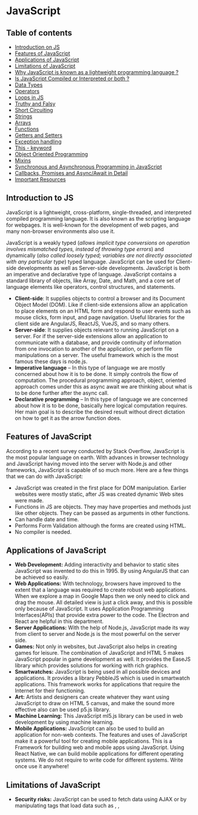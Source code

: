 # JavaScript

## Table of contents
- [Introduction on JS](#introduction-to-js)
- [Features of JavaScript](#features-of-javascript)
- [Applications of JavaScript](#applications-of-javascript)
- [Limitations of JavaScript](#limitations-of-javascript)
- [Why JavaScript is known as a lightweight programming language ?](#why-javascript-is-known-as-a-lightweight-programming-language)
- [Is JavaScript Compiled or Interpreted or both ?](#is-javascript-compiled-or-interpreted-or-both)
- [Data Types](#data-types)
- [Operators](#operators)
- [Loops in JS](#loops)
- [Truthy and Falsy](#truthy-and-falsy)
- [Short Circuiting](#short-circuiting)
- [Strings](#strings)
- [Arrays](#arrays)
- [Functions](#functions-in-javascript---detailed-overview)
- [Getters and Setters](#getters-and-setters)
- [Exception handling](#exception-handling)
- [This - keyword](#this---keyword)
- [Object Oriented Programming](#object-oriented-programming-oop-in-javascript)
- [Mixins](#mixins)
- [Synchronous and Asynchronous Programming in JavaScript](#synchronous-and-asynchronous-programming-in-javascript)
- [Callbacks, Promises and Async/Await in Detail](#callbacks-promises-and-asyncawait-in-detail)
- [Important Resources](#important-resources)

## Introduction to JS
JavaScript is a lightweight, cross-platform, single-threaded, and interpreted compiled programming language. It is also known as the scripting language for webpages. It is well-known for the development of web pages, and many non-browser environments also use it.

JavaScript is a weakly typed (*allows implicit type conversions on operation involves mismatched types, instead of throwing type errors*) and dynamically (*also called loosely typed; variables are not directly associated with any particular type*) typed language. JavaScript can be used for Client-side developments as well as Server-side developments. JavaScript is both an imperative and declarative type of language. JavaScript contains a standard library of objects, like Array, Date, and Math, and a core set of language elements like operators, control structures, and statements. 

- **Client-side**: It supplies objects to control a browser and its Document Object Model (DOM). Like if client-side extensions allow an application to place elements on an HTML form and respond to user events such as mouse clicks, form input, and page navigation. Useful libraries for the client side are AngularJS, ReactJS, VueJS, and so many others.
- **Server-side**: It supplies objects relevant to running JavaScript on a server. For if the server-side extensions allow an application to communicate with a database, and provide continuity of information from one invocation to another of the application, or perform file manipulations on a server. The useful framework which is the most famous these days is node.js.
- **Imperative language** – In this type of language we are mostly concerned about how it is to be done. It simply controls the flow of computation. The procedural programming approach, object, oriented approach comes under this as async await we are thinking about what is to be done further after the async call.
- **Declarative programming** – In this type of language we are concerned about how it is to be done, basically here logical computation requires. Her main goal is to describe the desired result without direct dictation on how to get it as the arrow function does.

## Features of JavaScript
According to a recent survey conducted by Stack Overflow, JavaScript is the most popular language on earth. 
With advances in browser technology and JavaScript having moved into the server with Node.js and other frameworks, JavaScript is capable of so much more. Here are a few things that we can do with JavaScript: 

- JavaScript was created in the first place for DOM manipulation. Earlier websites were mostly static, after JS was created dynamic Web sites were made.
- Functions in JS are objects. They may have properties and methods just like other objects. They can be passed as arguments in other functions.
- Can handle date and time.
- Performs Form Validation although the forms are created using HTML.
- No compiler is needed.

## Applications of JavaScript
- **Web Development:** Adding interactivity and behavior to static sites JavaScript was invented to do this in 1995. By using AngularJS that can be achieved so easily.
- **Web Applications:** With technology, browsers have improved to the extent that a language was required to create robust web applications. When we explore a map in Google Maps then we only need to click and drag the mouse. All detailed view is just a click away, and this is possible only because of JavaScript. It uses Application Programming Interfaces(APIs) that provide extra power to the code. The Electron and React are helpful in this department.
- **Server Applications:** With the help of Node.js, JavaScript made its way from client to server and Node.js is the most powerful on the server side.
- **Games:** Not only in websites, but JavaScript also helps in creating games for leisure. The combination of JavaScript and HTML 5 makes JavaScript popular in game development as well. It provides the EaseJS library which provides solutions for working with rich graphics.
- **Smartwatches:** JavaScript is being used in all possible devices and applications. It provides a library PebbleJS which is used in smartwatch applications. This framework works for applications that require the Internet for their functioning.
- **Art:** Artists and designers can create whatever they want using JavaScript to draw on HTML 5 canvas, and make the sound more effective also can be used p5.js library.
- **Machine Learning:** This JavaScript ml5.js library can be used in web development by using machine learning.
- **Mobile Applications:** JavaScript can also be used to build an application for non-web contexts. The features and uses of JavaScript make it a powerful tool for creating mobile applications. This is a Framework for building web and mobile apps using JavaScript. Using React Native, we can build mobile applications for different operating systems. We do not require to write code for different systems. Write once use it anywhere!

## Limitations of JavaScript
- **Security risks:** JavaScript can be used to fetch data using AJAX or by manipulating tags that load data such as <img>, <object>, <script>. These attacks are called cross-site script attacks. They inject JS that is not part of the site into the visitor’s browser thus fetching the details. 
- **Performance:** JavaScript does not provide the same level of performance as offered by many traditional languages as a complex program written in JavaScript would be comparatively slow. But as JavaScript is used to perform simple tasks in a browser, so performance is not considered a big restriction in its use.
- **Complexity:** To master a scripting language, programmers must have a thorough knowledge of all the programming concepts, core language objects, and client and server-side objects otherwise it would be difficult for them to write advanced scripts using JavaScript.
- **Weak error handling and type checking facilities:** It is a weakly typed language as there is no need to specify the data type of the variable. So wrong type checking is not performed by compile.

## Why JavaScript is known as a lightweight programming language ?
JavaScript is considered lightweight due to the fact that it has low CPU usage, is easy to implement, and has a minimalist syntax. Minimalist syntax as in, has no data types. Everything is treated here as an object. It is very easy to learn because of its syntax similar to C++ and Java.

A lightweight language does not consume much of your CPU’s resources. It doesn’t put excess strain on your CPU or RAM. JavaScript runs in the browser even though it has complex paradigms and logic which means it uses fewer resources than other languages. For example, NodeJs, a variation of JavaScript not only performs faster computations but also uses fewer resources than its counterparts such as Dart or Java.

Additionally, when compared with other programming languages, it has fewer in-built libraries or frameworks, contributing as another reason for it being lightweight. However, this brings a drawback in that we need to incorporate external libraries and frameworks. 

## Is JavaScript Compiled or Interpreted or both ?
JavaScript is both compiled and interpreted. In the earlier versions of JavaScript, it used only the interpreter that executed code line by line and shows the result immediately. But with time the performance became an issue as interpretation is quite slow. Therefore, in the newer versions of JS, probably after the V8, the JIT compiler was also incorporated to optimize the execution and display the result more quickly. This JIT compiler generates a bytecode that is relatively easier to code. This bytecode is a set of highly optimized instructions. 
The V8 engine initially uses an interpreter, to interpret the code. On further executions, the V8 engine finds patterns such as frequently executed functions, and frequently used variables, and compiles them to improve performance.

JavaScript is best known for web page development but it is also used in a variety of non-browser environments.

## Data Types
JavaScript has several data types that can be broadly categorized into two main groups: primitive data types and object data types. Here's an overview of the different types:

### Primitive Data Types:

1. **String:**
   - Represents textual data.
   - Example: `"Hello, World!"`.

2. **Number:**
   - Represents numeric data, both integers and floating-point numbers.
   - Example: `42` or `3.14`.

3. **Boolean:**
   - Represents either `true` or `false`.

4. **Undefined:**
   - Represents a variable that has been declared but not assigned a value.

5. **Null:**
   - Represents the absence of a value.

6. **Symbol:**
   - Introduced in ECMAScript 6 (ES6).
   - Represents a unique identifier.

### Object Data Types:

1. **Object:**
   - Represents a collection of key-value pairs.
   - Example: `{ name: "John", age: 25 }`.

2. **Array:**
   - Represents an ordered list of values.
   - Example: `[1, 2, 3, 4]`.

3. **Function:**
   - Represents a reusable block of code.
   - Example: `function add(a, b) { return a + b; }`.

### Special Data Type:

1. **BigInt:**
   - Introduced in ECMAScript 2020 (ES11).
   - Represents whole numbers larger than `2^53 - 1` (the maximum value representable with the Number primitive).

These data types play a crucial role in JavaScript, and understanding them is fundamental for effective programming in the language. Keep in mind that JavaScript is a loosely typed language, meaning variables can change types as the program runs.

# Operators
JavaScript supports a variety of operators that allow you to perform operations on variables and values. Here's an overview of some of the common operators in JavaScript:

### Arithmetic Operators:

1. **Addition (+):**
   - Adds two operands.
   - Example: `let sum = 5 + 3;`

2. **Subtraction (-):**
   - Subtracts the right operand from the left operand.
   - Example: `let difference = 7 - 2;`

3. **Multiplication (*):**
   - Multiplies two operands.
   - Example: `let product = 4 * 6;`

4. **Division (/):**
   - Divides the left operand by the right operand.
   - Example: `let quotient = 8 / 2;`

5. **Modulus (%):**
   - Returns the remainder of the division of the left operand by the right operand.
   - Example: `let remainder = 9 % 4;`

### Assignment Operators:

6. **Assignment (=):**
   - Assigns a value to a variable.
   - Example: `let x = 10;`

7. **Increment (++) and Decrement (--):**
   - Increase or decrease the value of a variable by 1.
   - Example: `let count = 5; count++;`

8. **Compound Assignment (+=, -=, *=, /=):**
   - Performs an operation and assigns the result to the variable.
   - Example: `let total = 20; total += 5;` (equivalent to `total = total + 5;`)

### Comparison Operators:

9. **Equal (==) and Strict Equal (===):**
   - Compares two values for equality.
   - `==` performs type coercion, while `===` requires both value and type to be the same.

10. **Not Equal (!=) and Strict Not Equal (!==):**
    - Compares two values for inequality.

11. **Greater Than (>), Less Than (<), Greater Than or Equal To (>=), Less Than or Equal To (<=):**
    - Compare numerical or string values.

### Logical Operators:

12. **Logical AND (&&), Logical OR (||), Logical NOT (!):**
    - Perform logical operations on Boolean values.

### Conditional (Ternary) Operator:

13. **Ternary Operator (a ? b : c):**
    - A shorthand for an if-else statement.


### Rest Operator:

14. **Rest Operator (...):**
    - Collects the remaining arguments into an array.
    - Example:
      ```javascript
      function sum(...numbers) {
        return numbers.reduce((acc, num) => acc + num, 0);
      }
      console.log(sum(1, 2, 3, 4)); // Output: 10
      ```
    - Another Example:
    ``` javascript
    function exampleFunction(firstArg, secondArg, ...restArgs) {
    console.log("First argument:", firstArg);
    console.log("Second argument:", secondArg);
    console.log("Rest of the arguments:", restArgs);
    }

    exampleFunction(1, 2, 3, 4, 5);

    ```

The rest operator (`...`) is particularly useful in functions when you want to handle a variable number of arguments. It allows you to represent an indefinite number of arguments as an array.

### Other Operators:

15. **Typeof Operator:**
    - Returns a string indicating the type of a variable.

16. **Instanceof Operator:**
    - Checks if an object is an instance of a particular class or constructor.

These are some of the fundamental operators in JavaScript. Understanding how to use them is essential for effective programming in the language.

## Loops
JavaScript supports various types of loops that allow you to repeatedly execute a block of code. Here are the main types of loops in JavaScript:

### 1. **For Loop:**
   - The `for` loop repeats a block of code a specified number of times.

   ```javascript
   for (let i = 0; i < 5; i++) {
     console.log(i);
   }
   ```

### 2. **While Loop:**
   - The `while` loop repeats a block of code as long as a specified condition is true.

   ```javascript
   let i = 0;
   while (i < 5) {
     console.log(i);
     i++;
   }
   ```

### 3. **Do-While Loop:**
   - Similar to the `while` loop, but it always executes the block of code at least once, even if the condition is initially false.

   ```javascript
   let i = 0;
   do {
     console.log(i);
     i++;
   } while (i < 5);
   ```

### 4. **For...In Loop:**
   - Used to iterate over the properties of an object.

   ```javascript
   const person = { name: 'John', age: 30 };
   for (let key in person) {
     console.log(key, person[key]);
   }
   ```

### 5. **For...Of Loop:**
   - Introduced in ECMAScript 6 (ES6), it iterates over iterable objects (arrays, strings, etc.).

   ```javascript
   const numbers = [1, 2, 3, 4, 5];
   for (let number of numbers) {
     console.log(number);
   }
   ```

### 6. **forEach Method:**
   - A method available for arrays that executes a provided function once for each array element.

   ```javascript
   const numbers = [1, 2, 3, 4, 5];
   numbers.forEach(function(number) {
     console.log(number);
   });
   ```

### 7. **Map Method:**
   - Another method for arrays that creates a new array by applying a function to each element of the original array.

   ```javascript
   const numbers = [1, 2, 3, 4, 5];
   const squaredNumbers = numbers.map(function(number) {
     return number * number;
   });
   ```

### 8. **Filter Method:**
   - Filters elements in an array based on a provided function.

   ```javascript
    const numbers = [1, 2, 3, 4, 5];
    const evenNumbers = numbers.filter(function(number) {
        return number % 2 === 0;
    });
   ```
### 9. **Reduce method:**
   - Iterates over each element in an array and accumulates a single result, often by applying a provided function to each element.

   ```javascript
    const numbers = [1, 2, 3, 4, 5];
    const sum = numbers.reduce(function(accumulator, currentValue) {
    return accumulator + currentValue;
    }, 0);

   ``` 
These loops provide different ways to iterate over data structures or execute code repeatedly based on specific conditions. Choose the appropriate loop based on your use case.

## Truthy and Falsy
In JavaScript, values are broadly classified as either "truthy" or "falsy" based on their inherent boolean interpretation. When a non-boolean value is used in a boolean context, it is treated as either true or false.

Here's a quick overview of truthy and falsy values in JavaScript:

### Truthy Values:

1. **Non-empty Strings:**
   - Any string with at least one character is truthy.

   ```javascript
   if ("Hello") {
     // This block will be executed
   }
   ```

2. **Numbers:**
   - Any non-zero number (positive or negative) is truthy.

   ```javascript
   if (42) {
     // This block will be executed
   }
   ```

3. **Objects:**
   - Any object (including arrays and functions) is truthy.

   ```javascript
   if ({ key: "value" }) {
     // This block will be executed
   }
   ```

4. **Arrays:**
   - Any array, even if it's empty, is truthy.

   ```javascript
   if ([]) {
     // This block will be executed
   }
   ```

5. **Truthy Expressions:**
   - Expressions that evaluate to true are considered truthy.

   ```javascript
   if (5 > 2) {
     // This block will be executed
   }
   ```

### Falsy Values:

1. **Empty String:**
   - An empty string (`""`) is falsy.

   ```javascript
   if ("") {
     // This block will NOT be executed
   }
   ```

2. **Zero:**
   - The number `0` is falsy.

   ```javascript
   if (0) {
     // This block will NOT be executed
   }
   ```

3. **NaN (Not a Number):**
   - NaN is falsy.

   ```javascript
   if (isNaN("Not a Number")) {
     // This block will NOT be executed
   }
   ```

4. **null:**
   - The value `null` is falsy.

   ```javascript
   if (null) {
     // This block will NOT be executed
   }
   ```

5. **undefined:**
   - The value `undefined` is falsy.

   ```javascript
   if (undefined) {
     // This block will NOT be executed
   }
   ```

6. **false:**
   - The boolean value `false` is, of course, falsy.

   ```javascript
   if (false) {
     // This block will NOT be executed
   }
   ```

Understanding truthy and falsy values is crucial in JavaScript, especially when working with conditional statements, such as `if` statements and ternary operators. It allows you to write concise and expressive code.

## Short Circuiting
In JavaScript, short-circuiting is a behavior in logical expressions where the evaluation of the second operand is skipped if the result can be determined by the first operand alone. This is based on the logical operators `&&` (logical AND) and `||` (logical OR). Here's how short-circuiting works:

### Logical AND (`&&`) Short-Circuiting:

The `&&` operator returns the first falsy operand, or the last operand if all are truthy. If the first operand is falsy, the second operand is not evaluated because the result is already determined.

```javascript
// Example 1: Short-circuiting due to falsy first operand
let result = false && someFunction(); // someFunction() is not called

// Example 2: Short-circuiting due to truthy first operand
let name = "John";
let greeting = name && "Hello, " + name; // "Hello, John"
```

### Logical OR (`||`) Short-Circuiting:

The `||` operator returns the first truthy operand, or the last operand if all are falsy. If the first operand is truthy, the second operand is not evaluated because the result is already determined.

```javascript
// Example 1: Short-circuiting due to truthy first operand
let result = true || someFunction(); // someFunction() is not called

// Example 2: Short-circuiting due to falsy first operand
let defaultName = "Guest";
let enteredName = "";
let userName = enteredName || defaultName; // "Guest"
```

Short-circuiting is commonly used for concise conditional expressions and can be leveraged to write more readable and efficient code. However, it's essential to understand its implications, especially when using expressions with side effects (such as function calls), as the skipped evaluation may affect the program's behavior.

## Strings
Strings in JavaScript are used to represent and manipulate sequences of characters. They can be created using string literals or the `String` constructor. Here's an overview of strings in JavaScript, including the difference between primitive and object strings:

### String Basics:

1. **String Literals:**
   - Strings can be created using single or double quotes.

   ```javascript
   let singleQuotes = 'Hello, World!';
   let doubleQuotes = "Hello, World!";
   ```

2. **String Concatenation:**
   - Strings can be concatenated using the `+` operator.

   ```javascript
   let firstName = 'John';
   let lastName = 'Doe';
   let fullName = firstName + ' ' + lastName; // "John Doe"
   ```

3. **String Length:**
   - The `length` property gives the number of characters in a string.

   ```javascript
   let message = 'Hello, World!';
   console.log(message.length); // 13
   ```

4. **Accessing Characters:**
   - Characters in a string can be accessed using square brackets.

   ```javascript
   let str = 'JavaScript';
   console.log(str[0]); // "J"
   ```

5. **String Methods:**
   - JavaScript provides various built-in methods for string manipulation, such as `toUpperCase()`, `toLowerCase()`, `charAt()`, `substring()`, `split()`, and more.

   ```javascript
   let text = 'Hello, World!';
   console.log(text.toUpperCase()); // "HELLO, WORLD!"
   ```

### Primitive vs Object Strings:

#### 1. **Primitive Strings:**
   - Strings are primitive data types in JavaScript.
   - Immutable: Once a string is created, its value cannot be changed.
   - Comparisons are done by value.

   ```javascript
   let str1 = 'Hello';
   let str2 = 'Hello';

   console.log(str1 === str2); // true
   ```

#### 2. **Object Strings:**
   - Strings can also be created using the `String` constructor, creating a string object.
   - Objects are mutable, and methods can be added to their prototype.
   - Comparisons are done by reference.

   ```javascript
   let strObj1 = new String('Hello');
   let strObj2 = new String('Hello');

   console.log(strObj1 === strObj2); // false
   ```

   While using string literals (primitive) is more common and efficient, string objects (created using the `String` constructor) are rarely used due to their complexity and potential pitfalls. The primitive form is generally recommended for most use cases.

Understanding the distinction between primitive and object strings is important for effective string manipulation in JavaScript. In most scenarios, using primitive strings is preferred for simplicity and performance reasons.

## Arrays

Arrays in JavaScript are versatile and widely used data structures that allow you to store and organize multiple values. Here are some key characteristics and features of arrays in JS:

1. **Ordered Collection:**
   - Arrays maintain the order of elements, meaning the sequence in which elements are added is preserved.

2. **Zero-Based Indexing:**
   - Elements in an array are accessed using a zero-based index, where the first element has an index of 0, the second has an index of 1, and so on.

   ```javascript
   let fruits = ['Apple', 'Banana', 'Orange'];
   console.log(fruits[0]); // Outputs: 'Apple'
   ```

3. **Dynamic Size:**
   - Arrays in JavaScript are dynamic, meaning their size can change during runtime. You can add or remove elements as needed.

   ```javascript
   let numbers = [1, 2, 3];
   numbers.push(4); // Add an element
   numbers.pop();   // Remove the last element
   ```

4. **Heterogeneous Elements:**
   - Arrays can contain elements of different data types, including numbers, strings, objects, or even other arrays.

   ```javascript
   let mixedArray = [1, 'Hello', { key: 'value' }, [1, 2, 3]];
   ```

5. **Array Methods:**
   - JavaScript provides a variety of built-in methods for array manipulation, including `push()`, `pop()`, `shift()`, `unshift()`, `splice()`, `slice()`, `concat()`, and more.

   ```javascript
   let numbers = [1, 2, 3];
   numbers.push(4);          // Adds 4 to the end
   numbers.pop();            // Removes the last element
   numbers.shift();          // Removes the first element
   numbers.unshift(0);       // Adds 0 to the beginning
   numbers.splice(1, 0, 1.5); // Adds 1.5 at index 1
   ```

6. **Iterating Over Arrays:**
   - Arrays can be iterated using loops (e.g., `for`, `while`) or array methods like `forEach()`.

   ```javascript
   let fruits = ['Apple', 'Banana', 'Orange'];
   for (let i = 0; i < fruits.length; i++) {
     console.log(fruits[i]);
   }

   // or using forEach
   fruits.forEach(fruit => console.log(fruit));
   ```

7. **Length Property:**
   - The `length` property returns the number of elements in an array.

   ```javascript
   let numbers = [1, 2, 3, 4, 5];
   console.log(numbers.length); // Outputs: 5
   ```

Understanding these characteristics is crucial for effectively working with arrays in JavaScript, as they play a fundamental role in many programming tasks.

### Arrays in JavaScript - Detailed Overview

#### 1. **Creating Arrays:**
   - Arrays are created using square brackets `[]` and can hold various data types.

   ```javascript
   let numbers = [1, 2, 3, 4, 5];
   let fruits = ['Apple', 'Banana', 'Orange'];
   ```

#### 2. **Adding Elements:**
   - Elements can be added at the end, beginning, or middle of an array.

   ```javascript
   // Add at the end
   numbers.push(6);

   // Add at the beginning
   numbers.unshift(0);

   // Add in the middle
   numbers.splice(2, 0, 1.5);
   ```

#### 3. **Removing Elements:**
   - Elements can be removed from the end, beginning, or middle of an array.

   ```javascript
   // Remove from the end
   let removedElement = numbers.pop();

   // Remove from the beginning
   let removedElement = numbers.shift();

   // Remove from the middle
   let removedElements = numbers.splice(2, 2);
   ```

#### 4. **Finding Elements:**
   - Finding elements in arrays for both primitive and reference types.

   ```javascript
   // For primitives
   let index = numbers.indexOf(3);

   // For reference types
   let index = fruits.findIndex(fruit => fruit === 'Banana');
   ```

#### 5. **Emptying Arrays:**
   - Different ways to empty an array.

   ```javascript
   // Reassign
   numbers = [];

   // Set length to 0
   numbers.length = 0;

   // Using splice
   numbers.splice(0, numbers.length);

   // Using pop in a loop
   while (numbers.length > 0) {
     numbers.pop();
   }
   ```

#### 6. **Combining Arrays:**
   - Combining arrays using methods like `concat` or the spread operator.

   ```javascript
   let combinedArray = numbers.concat(fruits);

   // Using the spread operator
   let combinedArray = [...numbers, ...fruits];
   ```

#### 7. **Slicing Arrays:**
   - Creating a new array by extracting a portion of an existing array.

   ```javascript
   let slicedArray = numbers.slice(1, 4); // Elements at index 1, 2, 3
   ```

#### 8. **Spread Operator for Concatenation:**
   - Using the spread operator to concatenate arrays.

   ```javascript
   let newArray = [...numbers, 6, 7, 8];
   ```

#### 9. **Array Functions:**
   - Array methods like `every`, `some`, `filter`, `forEach`, `map`, and `reduce`.

   ```javascript
   // Every: checks if all elements pass a condition
   let allPositive = numbers.every(num => num > 0);

   // Some: checks if at least one element passes a condition
   let hasNegative = numbers.some(num => num < 0);

   // Filter: creates a new array with elements that pass a condition
   let positiveNumbers = numbers.filter(num => num > 0);

   // forEach: iterates over each element in an array
   numbers.forEach(num => console.log(num));

   // Map: creates a new array by applying a function to each element
   let squaredNumbers = numbers.map(num => num * num);

   // Reduce: accumulates a single result by applying a function to each element
   let sum = numbers.reduce((acc, num) => acc + num, 0);
   ```

Understanding these array operations is essential for effective JavaScript programming, as arrays are a fundamental data structure in the language.

## Functions in JavaScript - Detailed Overview

#### 1. **Function Description:**
   - A function is a reusable block of code that performs a specific task. It helps organize code, promote reusability, and improve maintainability.

#### 2. **Types of Functions:**
   - **Declaration (Named Function):**
     ```javascript
     function greet(name) {
       return `Hello, ${name}!`;
     }
     ```
     - A function declared with the `function` keyword. Can be used before its declaration (hoisted).

   - **Expression (Anonymous Function):**
     ```javascript
     let greet = function(name) {
       return `Hello, ${name}!`;
     };
     ```
     - A function assigned to a variable. Must be defined before it is used.

   - **Arrow Function:**
     ```javascript
     let greet = (name) => `Hello, ${name}!`;
     ```
     - A concise form of function expression introduced in ECMAScript 6 (ES6).

#### 3. **Hoisting:**
   - Function declarations are hoisted to the top of their scope, allowing them to be used before they are declared.

   ```javascript
   console.log(greet('John')); // Outputs: "Hello, John!"

   function greet(name) {
     return `Hello, ${name}!`;
   }
   ```

#### 4. **Rest Operator and Arguments:**
   - The rest operator (`...`) allows a function to accept a variable number of arguments as an array.

   ```javascript
   function sum(...numbers) {
     return numbers.reduce((acc, num) => acc + num, 0);
   }

   console.log(sum(1, 2, 3, 4)); // Outputs: 10
   ```

   - The `arguments` object is an array-like object available in function scope, containing all passed arguments.

   ```javascript
   function greetAll() {
     for (let i = 0; i < arguments.length; i++) {
       console.log(`Hello, ${arguments[i]}!`);
     }
   }

   greetAll('John', 'Jane', 'Doe');
   ```

#### 5. **Default Values for Parameters:**
   - Parameters can have default values, ensuring they are assigned a value if none is provided during the function call.

   ```javascript
   function greet(name = 'Guest') {
     return `Hello, ${name}!`;
   }

   console.log(greet()); // Outputs: "Hello, Guest!"
   ```

#### 6. **Magic Function:**
   - A simple example demonstrating the power of functions.

   ```javascript
   function magicFunction(base) {
     return function (exponent) {
       return Math.pow(base, exponent);
     };
   }

   let square = magicFunction(2);
   console.log(square(3)); // Outputs: 8
   ```

   - The `magicFunction` returns another function that calculates the power of a base number. It showcases the concept of closures.

Understanding these aspects of functions in JavaScript is crucial for effective programming, as functions play a central role in structuring code and implementing logic.

## Getters and Setters
In JavaScript, getters and setters are special methods that allow you to control the access and modification of object properties. They provide a way to define the behavior of reading and writing values to an object's properties.

### Getters:

A getter is a method that gets the value of a specific property. It is defined using the `get` keyword followed by the property name. Getters are used to compute a value on the fly or perform some actions when retrieving a property.

```javascript
const person = {
  firstName: 'John',
  lastName: 'Doe',
  get fullName() {
    return `${this.firstName} ${this.lastName}`;
  }
};

console.log(person.fullName); // Outputs: "John Doe"
```

In this example, `fullName` is a getter that concatenates `firstName` and `lastName` when accessed.

### Setters:

A setter is a method that sets the value of a specific property. It is defined using the `set` keyword followed by the property name. Setters are used to perform validation or execute some actions when assigning a value to a property.

```javascript
const person = {
  _age: 25, // Convention to indicate it's a private variable
  set age(newAge) {
    if (newAge > 0 && newAge < 150) {
      this._age = newAge;
    } else {
      console.log('Invalid age value');
    }
  },
  get age() {
    return this._age;
  }
};

person.age = 30;
console.log(person.age); // Outputs: 30

person.age = 200; // Outputs: Invalid age value
```

In this example, the `age` property is controlled by a setter that performs validation to ensure the age is within a valid range.

### Using Getters and Setters in Classes:

Getters and setters are often used in classes to encapsulate the internal state of an object. Here's an example:

```javascript
class Circle {
  constructor(radius) {
    this._radius = radius;
  }

  get diameter() {
    return this._radius * 2;
  }

  set diameter(diameter) {
    this._radius = diameter / 2;
  }

  get area() {
    return Math.PI * this._radius ** 2;
  }
}

const myCircle = new Circle(5);
console.log(myCircle.diameter); // Outputs: 10
console.log(myCircle.area);     // Outputs: 78.54

myCircle.diameter = 12;
console.log(myCircle.radius);   // Outputs: 6
```

In this example, the `Circle` class uses getters and setters to control access to the `diameter` property and calculate the `area` property.

## Exception handling
Exception handling in JavaScript is done using `try`, `catch`, `finally`, and optionally `throw` statements. This mechanism allows you to handle errors gracefully, preventing them from crashing your program.

### Try-Catch Statement:

The `try` block contains the code that might throw an exception. If an exception occurs, it is caught by the `catch` block, which contains the code to handle the exception.

```javascript
try {
  // Code that might throw an exception
  let result = someUndefinedVariable + 5;
} catch (error) {
  // Code to handle the exception
  console.error('An error occurred:', error.message);
}
```

In this example, if `someUndefinedVariable` is not defined, a `ReferenceError` will be thrown and caught by the `catch` block.

### Multiple Catch Blocks:

You can have multiple `catch` blocks to handle different types of exceptions.

```javascript
try {
  // Code that might throw an exception
  let result = someUndefinedVariable + 5;
} catch (referenceError) {
  console.error('ReferenceError:', referenceError.message);
} catch (error) {
  console.error('An error occurred:', error.message);
}
```

### Finally Block:

The `finally` block, if present, is executed regardless of whether an exception is thrown or caught. It's often used for cleanup operations.

```javascript
try {
  // Code that might throw an exception
  let result = someUndefinedVariable + 5;
} catch (error) {
  // Code to handle the exception
  console.error('An error occurred:', error.message);
} finally {
  // Code that always executes, regardless of exceptions
  console.log('Finally block executed');
}
```

### Throwing Exceptions:

You can use the `throw` statement to manually throw an exception. This is useful when you want to signal an error condition.

```javascript
function divide(x, y) {
  if (y === 0) {
    throw new Error('Cannot divide by zero');
  }
  return x / y;
}

try {
  let result = divide(10, 0);
  console.log(result);
} catch (error) {
  console.error('Error:', error.message);
}
```

In this example, calling `divide(10, 0)` will throw an error, and it will be caught in the `catch` block.

### Custom Exceptions:

You can create custom exception objects by extending the `Error` class or using plain objects.

```javascript
class CustomError extends Error {
  constructor(message) {
    super(message);
    this.name = 'CustomError';
  }
}

try {
  throw new CustomError('This is a custom error');
} catch (error) {
  console.error('Error:', error.message);
}
```

This is a basic overview of exception handling in JavaScript. Proper error handling is crucial for robust and maintainable code, helping to identify and address issues during development and runtime.

## This - keyword
In JavaScript, the `this` keyword is a special variable that refers to the context in which a function is executed. The behavior of `this` is determined by how a function is called.

### 1. **Method Invocation:**
   - When a function is called as a method of an object, `this` refers to the object itself.

   ```javascript
   const person = {
     name: 'John',
     sayHello: function() {
       console.log(`Hello, ${this.name}!`);
     }
   };

   person.sayHello(); // Outputs: "Hello, John!"
   ```

### 2. **Function Invocation (Global Context in Browsers):**
   - When a function is not a method of an object, `this` refers to the global object (`window` in browsers, `global` in Node.js).

   ```javascript
   function globalFunction() {
     console.log(this === window); // Outputs: true (in a browser)
   }

   globalFunction();
   ```

### 3. **Arrow Functions:**
   - Arrow functions do not have their own `this`. They inherit the `this` value from the enclosing scope.

   ```javascript
   const obj = {
     value: 42,
     getValue: function() {
       return () => console.log(this.value);
     }
   };

   const getValue = obj.getValue();
   getValue(); // Outputs: 42
   ```

### 4. **Passing `this` as an Argument:**
   - To explicitly pass the value of `this` to a function, you can use the `call()` or `apply()` methods.

   ```javascript
   function greet() {
     console.log(`Hello, ${this.name}!`);
   }

   const person = { name: 'John' };

   greet.call(person); // Outputs: "Hello, John!"
   ```

### 5. **Arrow Functions in Callbacks:**
   - Arrow functions are often used in callbacks to ensure that `this` retains its value from the enclosing scope.

   ```javascript
   const obj = {
     value: 42,
     handleClick: function() {
       setTimeout(() => {
         console.log(this.value);
       }, 1000);
     }
   };

   obj.handleClick(); // Outputs: 42
   ```

Understanding the behavior of the `this` keyword is crucial in JavaScript, especially when working with different function contexts and callbacks. Arrow functions are often preferred in modern JavaScript development to avoid the pitfalls associated with the dynamic nature of `this`.

## Object-Oriented Programming (OOP) in JavaScript:

Object-Oriented Programming is a paradigm that enables structuring code around objects, which represent real-world entities and encapsulate data and behavior. JavaScript, despite being a prototype-based language, supports OOP principles through various mechanisms.

### Basics of OOP:

#### 1. **Objects:**
   - Objects in OOP are instances of classes or prototypes, encapsulating properties (data) and methods (behavior).

#### 2. **Encapsulation:**
   - Encapsulation bundles data and methods that operate on the data within a single unit, preventing external access and modification.

#### 3. **Abstraction:**
   - Abstraction simplifies complex systems by representing the essential features and ignoring unnecessary details.

#### 4. **Inheritance:**
   - Inheritance allows a new class or prototype to inherit properties and methods from an existing class or prototype.

#### 5. **Polymorphism:**
   - Polymorphism enables a single interface to represent different types or classes, allowing for flexible and modular code.

### ES6 Classes:

Introduced in ECMAScript 2015 (ES6), classes in JavaScript provide a more structured syntax for implementing OOP concepts.

```javascript
class Animal {
  constructor(name) {
    this.name = name;
  }

  makeSound() {
    console.log('Some generic sound');
  }
}

class Dog extends Animal {
  makeSound() {
    console.log('Bark!');
  }
}
```

### Prototypes:

JavaScript is a prototype-based language, and objects can inherit properties and methods from other objects through their prototype chain.

```javascript
function Animal(name) {
  this.name = name;
}

Animal.prototype.makeSound = function() {
  console.log('Some generic sound');
};

function Dog(name) {
  Animal.call(this, name);
}

Dog.prototype = Object.create(Animal.prototype);
Dog.prototype.constructor = Dog;

Dog.prototype.makeSound = function() {
  console.log('Bark!');
};
```

### Creating Objects: Object Literals, Factory Functions, and Constructor Functions:

- **Object Literals:**
  ```javascript
  const person = {
    name: 'John',
    sayHello: function() {
      console.log(`Hello, ${this.name}!`);
    }
  };
  ```

- **Factory Function:**
  ```javascript
  function createPerson(name) {
    return {
      name,
      sayHello() {
        console.log(`Hello, ${this.name}!`);
      }
    };
  }

  const john = createPerson('John');
  ```

- **Constructor Function:**
  ```javascript
  function Person(name) {
    this.name = name;
    this.sayHello = function() {
      console.log(`Hello, ${this.name}!`);
    };
  }

  const john = new Person('John');
  ```

### Factory Function vs Constructor Function:

| Feature                        | Factory Function                      | Constructor Function                   |
| ------------------------------ | ------------------------------------- | --------------------------------------- |
| **Return Object**              | Returns an object directly.           | Does not need explicit return (creates instance automatically). |
| **`this` Binding**             | `this` is bound to the new object.    | `this` is bound to the new object.      |
| **Usage**                      | Commonly used for creating instances. | Used when creating instances with the `new` keyword. |
| **Multiple Instances**         | Requires a new object for each instance. | Requires a new object for each instance. |
| **Memory Consumption**         | More memory-efficient for multiple instances. | Each instance has its own method, potentially less memory-efficient. |

### Private Properties and Methods:

Encapsulation and private variables can be achieved using closures.

```javascript
function createPerson(name) {
  let privateAge = 30;

  return {
    name,
    getAge() {
      return privateAge;
    },
    setAge(newAge) {
      if (newAge > 0 && newAge < 150) {
        privateAge = newAge;
      } else {
        console.log('Invalid age value');
      }
    }
  };
}

const john = createPerson('John');
```

### Intermediate Function Inheritance:

An intermediate function acts as a step in the inheritance chain.

```javascript
function extend(Child, Parent) {
  function Temp() {}
  Temp.prototype = Parent.prototype;
  Child.prototype = new Temp();
  Child.prototype.constructor = Child;
}

function Animal(name) {
  this.name = name;
}

function Dog(name, breed) {
  Animal.call(this, name);
  this.breed = breed;
}

extend(Dog, Animal);
```

### Super Constructor Calling:

Used in classes to call the constructor of the parent class.

```javascript
class Animal {
  constructor(name) {
    this.name = name;
  }
}

class Dog extends Animal {
  constructor(name, breed) {
    super(name); // Call the constructor of the parent class
    this.breed = breed;
  }
}
```

### Closures:

Closures occur when a function has access to variables from its outer scope, even after that scope has finished execution.

```javascript
function outerFunction() {
  const outerVariable = 'I am outer';

  function innerFunction() {
    console.log(outerVariable);
  }

  return innerFunction;
}

const closureExample = outerFunction();
closureExample(); // Outputs: "I am outer"
```

### Instance, Prototype, and Static Members:

- **Instance Members:** Properties or methods attached to an instance of a class or object.
- **Prototype Members:** Properties or methods attached to the prototype of a class or object.
- **Static Members:** Properties or

 methods attached to the class itself, not its instances.

### Method Overriding and Polymorphism:

- **Method Overriding:** When a subclass provides a specific implementation for a method already defined in its superclass.

  ```javascript
  class Animal {
    makeSound() {
      console.log('Some generic sound');
    }
  }

  class Dog extends Animal {
    makeSound() {
      console.log('Bark!');
    }
  }
  ```

- **Polymorphism:** The ability to use a single interface to represent different types or classes.

  ```javascript
  function makeAnimalSound(animal) {
    animal.makeSound();
  }

  const genericAnimal = new Animal();
  const barkingDog = new Dog();

  makeAnimalSound(genericAnimal); // Outputs: "Some generic sound"
  makeAnimalSound(barkingDog);    // Outputs: "Bark!"
  ```

### Object Property Attributes:

Every attribute of an object in JS will have properties like `writable`, `enumerable`, `configurable`, etc.

- **Writable:**
  - Determines if the property's value can be changed.

- **Enumerable:**
  - Determines if the property will be returned in a `for...in` loop or `Object.keys()`.

- **Configurable:**
  - Determines if the property can be deleted, and if its attributes (other than value and writable) can be changed.

### Points to Remember:

1. **Avoid Inheritance Unless Necessary:**
   - Inheritance can lead to tight coupling and make the code harder to maintain.

2. **Limit Inheritance Levels:**
   - Limit the depth of the inheritance hierarchy to avoid complex and hard-to-understand code.

3. **Avoid Inheritance Hierarchies:**
   - Favor composition (using mixins or other techniques) over deep inheritance hierarchies.

4. **Favor Composition Over Inheritance:**
   - Composition allows for more flexible and reusable code by combining simple components.

Understanding these concepts, including object property attributes, is essential for writing clean, maintainable, and efficient object-oriented JavaScript code.

## Mixins
Mixins in JavaScript are a way to share methods among multiple objects or to create reusable pieces of code that can be mixed into different classes or objects. They provide a means of achieving composition, allowing you to combine the functionality of multiple objects without the need for traditional inheritance. Here's an explanation along with an example:

### Mixins in JavaScript:

Mixins are a way to encapsulate and share functionality between objects in a flexible and reusable manner. Unlike classical inheritance, which involves a hierarchy of classes, mixins allow you to combine functionalities from multiple sources without creating a strict parent-child relationship.

### Example:

Let's create a simple mixin for logging functionality and apply it to two different objects.

```javascript
// Define a Logger mixin
const LoggerMixin = {
  log(message) {
    console.log(`[Log]: ${message}`);
  },
};

// Create objects with the mixin applied
const user = {
  name: 'John',
};

const admin = {
  name: 'Admin',
};

// Mixin the Logger functionality into the objects
Object.assign(user, LoggerMixin);
Object.assign(admin, LoggerMixin);

// Now both objects have the log method
user.log('User logged in');
admin.log('Admin action performed');
```

In this example, `LoggerMixin` is a simple object with a `log` method. The `Object.assign()` method is used to mix this functionality into the `user` and `admin` objects. As a result, both objects can now use the `log` method.

### Benefits of Mixins:

1. **Code Reusability:**
   - Mixins allow you to reuse specific functionalities across different objects, promoting a more modular and maintainable codebase.

2. **Flexibility:**
   - Objects can mix in functionalities dynamically, providing more flexibility than traditional inheritance.

3. **Avoiding Inheritance Complexity:**
   - Mixins help avoid the complexities of deep inheritance hierarchies by promoting a flat structure.

4. **Encapsulation:**
   - Mixins encapsulate specific functionalities, making it easier to reason about and modify individual pieces of code.

### Applying Mixins:

Mixins can be applied in various ways, including manual copying of methods, using helper functions, or leveraging libraries/frameworks designed for this purpose. The example above manually applies the mixin, but more advanced scenarios might benefit from utility functions or dedicated libraries.

```javascript
function applyMixin(target, mixin) {
  Object.assign(target, mixin);
}

// Applying LoggerMixin to an object
applyMixin(user, LoggerMixin);
```

### Points to Remember:

- Mixins are a powerful tool for achieving code reuse and composability in JavaScript.
- They provide a way to share functionality without creating a rigid class hierarchy.
- Mixins can be applied manually or using utility functions, depending on the specific use case and preference.

## Synchronous and Asynchronous Programming in JavaScript:

JavaScript is a single-threaded, non-blocking, asynchronous language. Understanding the concepts of synchronous and asynchronous programming is crucial for developing efficient and responsive applications. Let's delve into each concept:

### Synchronous Programming:

1. **Definition:**
   - In synchronous programming, each operation or task is executed one after the other, in a sequential order. The program waits for each task to complete before moving on to the next one.

2. **Execution Flow:**
   - The flow of execution is predictable and follows a top-to-bottom order.
   - Blocking operations can cause the entire program to pause until the operation completes.

3. **Example:**
   ```javascript
   console.log('Start');
   console.log('Task 1');
   console.log('Task 2');
   console.log('End');
   ```
   Output:
   ```
   Start
   Task 1
   Task 2
   End
   ```

### Asynchronous Programming:

1. **Definition:**
   - In asynchronous programming, tasks are initiated, but the program doesn't wait for their completion. Instead, it continues with the next tasks. When an asynchronous task completes, a callback or some mechanism is used to handle the result.

2. **Execution Flow:**
   - Non-blocking operations allow the program to continue executing other tasks while waiting for certain operations to complete.
   - Callbacks, Promises, and async/await are common mechanisms for handling asynchronous operations.

3. **Example using Callbacks:**
   ```javascript
   console.log('Start');

   setTimeout(function() {
     console.log('Async Task');
   }, 1000);

   console.log('End');
   ```
   Output:
   ```
   Start
   End
   Async Task
   ```

4. **Example using Promises:**
   ```javascript
   console.log('Start');

   const asyncTask = new Promise((resolve) => {
     setTimeout(() => {
       resolve('Async Task');
     }, 1000);
   });

   asyncTask.then((result) => {
     console.log(result);
     console.log('End');
   });
   ```
   Output:
   ```
   Start
   End
   Async Task
   ```

5. **Example using Async/Await:**
   ```javascript
   async function example() {
     console.log('Start');

     function asyncTask() {
       return new Promise((resolve) => {
         setTimeout(() => {
           resolve('Async Task');
         }, 1000);
       });
     }

     const result = await asyncTask();
     console.log(result);
     console.log('End');
   }

   example();
   ```
   Output:
   ```
   Start
   Async Task
   End
   ```

### Key Differences:

- **Execution Model:**
  - Synchronous: Executes tasks sequentially, blocking the program until each task completes.
  - Asynchronous: Initiates tasks and continues with other operations without waiting for completion.

- **Concurrency:**
  - Synchronous: Single-threaded, one task at a time.
  - Asynchronous: Supports concurrency by allowing multiple tasks to run concurrently without blocking.

- **Handling Complexity:**
  - Synchronous: Easier to reason about and debug due to a predictable execution flow.
  - Asynchronous: Requires careful handling of callbacks or other mechanisms to manage asynchronous tasks and avoid callback hell.

- **Examples of Asynchronous Operations:**
  - Network requests (AJAX)
  - File I/O operations
  - setTimeout/setInterval functions
  - Promises, async/await in modern JavaScript

Understanding when to use synchronous or asynchronous programming is crucial for building responsive and scalable applications, especially in scenarios involving I/O operations or dealing with external services.

## Callbacks, promises and Async/Await in detail
### Callbacks in JavaScript:

1. **Definition:**
   - A callback is a function passed as an argument to another function. It allows that function to be executed once the operation it is associated with is complete.

2. **Example:**
   ```javascript
   function fetchData(callback) {
     // Simulating an asynchronous operation (e.g., fetching data)
     setTimeout(() => {
       const data = 'Some data';
       callback(data);
     }, 1000);
   }

   // Using the callback
   fetchData((result) => {
     console.log(result);
   });
   ```

3. **Common Use Cases:**
   - Handling asynchronous operations (e.g., AJAX requests, file I/O).
   - Event handling in the browser.
   - Managing control flow in asynchronous code.

---

### Promises in JavaScript:

1. **Definition:**
   - A Promise is an object that represents the eventual completion or failure of an asynchronous operation, and its resulting value.

2. **States:**
   - **Pending:** The initial state; the promise is neither fulfilled nor rejected.
   - **Fulfilled:** The operation completed successfully, and the promise has a resulting value.
   - **Rejected:** The operation failed, and the promise has a reason for the failure.

3. **Example:**
   ```javascript
   function fetchData() {
     return new Promise((resolve, reject) => {
       // Simulating an asynchronous operation
       setTimeout(() => {
         const success = true;

         if (success) {
           resolve('Some data');
         } else {
           reject('Error fetching data');
         }
       }, 1000);
     });
   }

   // Using the Promise
   fetchData()
     .then((result) => {
       console.log(result);
     })
     .catch((error) => {
       console.error(error);
     });
   ```

4. **Common Use Cases:**
   - Handling asynchronous operations with more structured and readable code.
   - Chaining multiple asynchronous operations.
   - Replacing callback-based patterns.

---

### Async/Await in JavaScript:

1. **Definition:**
   - Async/Await is a syntax for writing asynchronous code that looks and behaves like synchronous code. It is built on top of Promises and provides a more concise and readable way to work with asynchronous operations.

2. **Example:**
   ```javascript
   async function fetchData() {
     return new Promise((resolve, reject) => {
       // Simulating an asynchronous operation
       setTimeout(() => {
         const success = true;

         if (success) {
           resolve('Some data');
         } else {
           reject('Error fetching data');
         }
       }, 1000);
     });
   }

   // Using Async/Await
   async function fetchDataWrapper() {
     try {
       const result = await fetchData();
       console.log(result);
     } catch (error) {
       console.error(error);
     }
   }

   fetchDataWrapper();
   ```

3. **Common Use Cases:**
   - Simplifying asynchronous code and making it more readable.
   - Handling errors using try/catch.
   - Awaiting multiple asynchronous operations sequentially.

### Key Points:

- **Callbacks:**
  - Pros: Simple and widely supported.
  - Cons: Callback hell, difficult error handling, can lead to less readable and maintainable code.

- **Promises:**
  - Pros: Improved readability, better error handling with `.catch()`, and chaining of asynchronous operations.
  - Cons: Still involves chaining, and handling parallel operations might be complex.

- **Async/Await:**
  - Pros: Clean and concise syntax, easier error handling with try/catch, and sequential execution of asynchronous code.
  - Cons: Requires a good understanding of Promises, may not be supported in older environments.

Choosing between callbacks, promises, or async/await depends on the specific use case, project requirements, and the level of support needed for older environments. Async/Await has become the preferred choice in modern JavaScript development due to its readability and ease of use.

## Important resources
It looks like you've already identified some excellent resources for practicing and learning web development. Here's a summary of the resources you've mentioned:

### Practice Platforms:
1. **CodePen:**
   - [CodePen](https://codepen.io/) is a popular online platform for practicing HTML, CSS, and JavaScript. It provides a real-time coding environment and allows you to see the results instantly.

### Documentation:
2. **Mozilla Developer Network (MDN):**
   - [MDN Web Docs](https://developer.mozilla.org/) is a comprehensive resource for web developers, offering detailed documentation on HTML, CSS, JavaScript, and other web technologies.

3. **W3Schools:**
   - [W3Schools](https://www.w3schools.com/) is a beginner-friendly resource that provides tutorials and references on various web development technologies, including HTML, CSS, and JavaScript.

4. **DevDocs:**
   - [DevDocs](https://devdocs.io/) is an online documentation platform that aggregates documentation for various programming languages and web technologies in one place.

### Frontend Code Archive:
5. **Web Archive (web.archive.org):**
   - [Web Archive](https://web.archive.org/) is a digital archive of the World Wide Web. It allows you to access and view web pages as they appeared at different points in the past.

### Emmet Plugins Documentation:
6. **Emmet Cheat Sheet:**
   - [Emmet Cheat Sheet](https://docs.emmet.io/cheat-sheet/) provides quick reference documentation for Emmet, a toolkit for web developers that greatly improves HTML and CSS workflow.

These resources cover a wide range of topics and cater to different learning styles. Whether you're looking to practice coding, explore documentation, or access archived versions of websites, you've got a solid set of tools at your disposal. Don't hesitate to explore additional resources as you continue your web development journey.